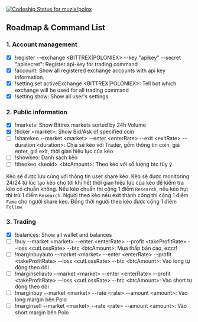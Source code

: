 [![Codeship Status for muzix/polox](https://app.codeship.com/projects/ddee42b0-7166-0135-25d4-0a9c8bd2473c/status?branch=develop)](https://app.codeship.com/projects/243378)

## Roadmap & Command List

### 1. Account management
- [x] !register --exchange <BITTREX|POLONIEX> --key "apikey" --secret "apisecret": Register api-key for trading command
- [x] !account: Show all registered exchange accounts with api key information.
- [x] !setting set activeExchange <BITTREX|POLONIEX>: Tell bot which exchange will be used for all trading command
- [x] !setting show: Show all user's settings

### 2. Public information
- [x] !markets: Show Bittrex markets sorted by 24h Volume
- [x] !ticker \<market\>: Show Bid/Ask of specified coin
- [ ] !sharekeo --market \<market\> --enter \<enterRate\> --exit \<exitRate\> --duration \<duration>: Chia sẻ kèo với Trader, gồm thông tin coin, giá enter, giá exit, thời gian hiệu lực của kèo
- [ ] !showkeo: Danh sách kèo
- [ ] !theokeo \<keoid\> \<btcAmount\>: Theo kèo với số lượng btc tùy ý

Kèo sẽ được lưu cùng với thông tin user share kèo.
Kèo sẽ được monitoring 24/24 từ lúc tạo kèo cho tới khi hết thời gian hiệu lực của kèo để kiểm tra kèo có chuẩn không. Nếu kèo chuẩn thì cộng 1 điểm `Research`, nếu kèo hụt thì trừ 1 điểm `Research`.
Người theo kèo nếu exit thành công thì cộng 1 điểm `Fame` cho người share kèo. Đồng thời người theo kèo được cộng 1 điểm `Follow`

### 3. Trading
- [x] !balances: Show all wallet and balances
- [ ] !buy --market \<market\> --enter \<enterRate\> --profit \<takeProfitRate\> --loss \<cutLossRate\> --btc \<btcAmount\>: Mua thấp bán cao, ezzz!
- [ ] !marginbuyauto --market \<market\> --enter \<enterRate\> --profit \<takeProfitRate\> --loss \<cutLossRate\> --btc \<btcAmount\>: Vào long tự động theo dõi
- [ ] !marginsellauto --market \<market\> --enter \<enterRate\> --profit \<takeProfitRate\> --loss \<cutLossRate\> --btc \<btcAmount\>: Vào short tự động theo dõi
- [ ] !marginbuy --market \<market\> --rate \<rate\> --amount \<amount\>: Vào long margin bên Polo
- [ ] !marginsell --market \<market\> --rate \<rate\> --amount \<amount\>: Vào short margin bên Polo
